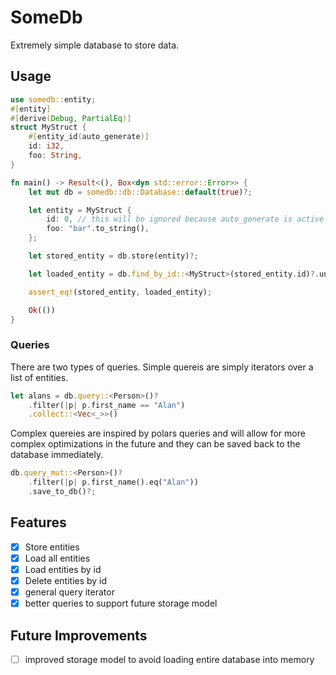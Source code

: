 # SomeDb

Extremely simple database to store data.

## Usage
```rust
use somedb::entity;
#[entity]
#[derive(Debug, PartialEq)]
struct MyStruct {
    #[entity_id(auto_generate)]
    id: i32,
    foo: String,
}

fn main() -> Result<(), Box<dyn std::error::Error>> {
    let mut db = somedb::db::Database::default(true)?;

    let entity = MyStruct {
        id: 0, // this will be ignored because auto_generate is active
        foo: "bar".to_string(),
    };

    let stored_entity = db.store(entity)?;

    let loaded_entity = db.find_by_id::<MyStruct>(stored_entity.id)?.unwrap();

    assert_eq!(stored_entity, loaded_entity);

    Ok(())
}
```

### Queries
There are two types of queries. Simple quereis are simply iterators over a list of entities.
```rust
let alans = db.query::<Person>()?
    .filter(|p| p.first_name == "Alan")
    .collect::<Vec<_>>()
```
Complex quereies are inspired by polars queries and will allow for more complex optimizations
in the future and they can be saved back to the database immediately.
```rust
db.query_mut::<Person>()?
    .filter(|p| p.first_name().eq("Alan"))
    .save_to_db()?;
```

## Features
- [x] Store entities
- [x] Load all entities
- [x] Load entities by id
- [x] Delete entities by id
- [x] general query iterator
- [x] better queries to support future storage model

## Future Improvements
- [ ] improved storage model to avoid loading entire database into memory
